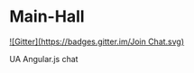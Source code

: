 Main-Hall
=========
[![Gitter](https://badges.gitter.im/Join Chat.svg)](https://gitter.im/FrontendUA/angualarjs?utm_source=badge&utm_medium=badge&utm_campaign=pr-badge&utm_content=badge)

UA Angular.js chat
